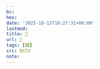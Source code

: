 ```yaml
---
bc:
hex:
date: '2025-10-13T10:27:31+08:00'
lastmod:
title: 􅎓
url: 􅎓
tags: [䭝]
src: DCCV
note:
---
```

